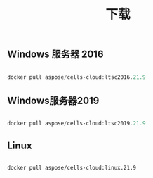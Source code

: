 ﻿---
title: 下载
second_title: Aspose.Cells Cloud Documen
type: docs
url: /zh/docker/downloads/
description: 下载 Aspose.Cells Cloud Docker 镜像
weight: 30
---
## Windows 服务器 2016 ##

```powershell

docker pull aspose/cells-cloud:ltsc2016.21.9

```

##  Windows服务器2019 ##

```powershell

docker pull aspose/cells-cloud:ltsc2019.21.9

```


##  Linux ##

```sh

docker pull aspose/cells-cloud:linux.21.9

```